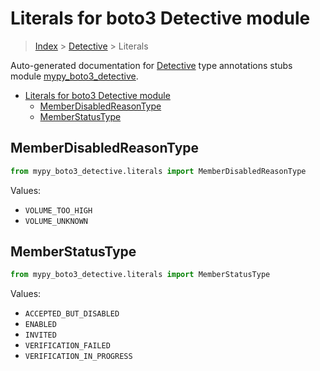 # Literals for boto3 Detective module

> [Index](..) > [Detective](.) > Literals

Auto-generated documentation for
[Detective](https://boto3.amazonaws.com/v1/documentation/api/1.17.78/reference/services/detective.html#Detective)
type annotations stubs module
[mypy_boto3_detective](https://pypi.org/project/mypy-boto3-detective/).

- [Literals for boto3 Detective module](#literals-for-boto3-detective-module)
  - [MemberDisabledReasonType](#memberdisabledreasontype)
  - [MemberStatusType](#memberstatustype)

## MemberDisabledReasonType

```python
from mypy_boto3_detective.literals import MemberDisabledReasonType
```

Values:

- `VOLUME_TOO_HIGH`
- `VOLUME_UNKNOWN`

## MemberStatusType

```python
from mypy_boto3_detective.literals import MemberStatusType
```

Values:

- `ACCEPTED_BUT_DISABLED`
- `ENABLED`
- `INVITED`
- `VERIFICATION_FAILED`
- `VERIFICATION_IN_PROGRESS`
